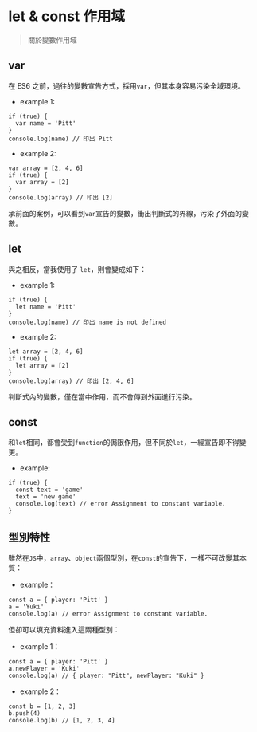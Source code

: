 # let & const 作用域

> 關於變數作用域

## var
在 ES6 之前，過往的變數宣告方式，採用`var`，但其本身容易污染全域環境。

- example 1:

```
if (true) {
  var name = 'Pitt'
}
console.log(name) // 印出 Pitt
```

- example 2:

```
var array = [2, 4, 6]
if (true) {
  var array = [2]
}
console.log(array) // 印出 [2]
```
承前面的案例，可以看到`var`宣告的變數，衝出判斷式的界線，污染了外面的變數。

## let
與之相反，當我使用了 `let`，則會變成如下：

- example 1:

```
if (true) {
  let name = 'Pitt'
}
console.log(name) // 印出 name is not defined
```

- example 2:

```
let array = [2, 4, 6]
if (true) {
  let array = [2]
}
console.log(array) // 印出 [2, 4, 6]
```
判斷式內的變數，僅在當中作用，而不會傳到外面進行污染。

## const
和`let`相同，都會受到`function`的侷限作用，但不同於`let`，一經宣告即不得變更。

- example:

```
if (true) {
  const text = 'game'
  text = 'new game'
  console.log(text) // error Assignment to constant variable.
}
```

## 型別特性
雖然在`JS`中，`array`、`object`兩個型別，在`const`的宣告下，一樣不可改變其本質：

- example：

```
const a = { player: 'Pitt' }
a = 'Yuki'
console.log(a) // error Assignment to constant variable.
```
但卻可以填充資料進入這兩種型別：

- example 1：

```
const a = { player: 'Pitt' }
a.newPlayer = 'Kuki'
console.log(a) // { player: "Pitt", newPlayer: "Kuki" }
```

- example 2：

```
const b = [1, 2, 3]
b.push(4)
console.log(b) // [1, 2, 3, 4]
```